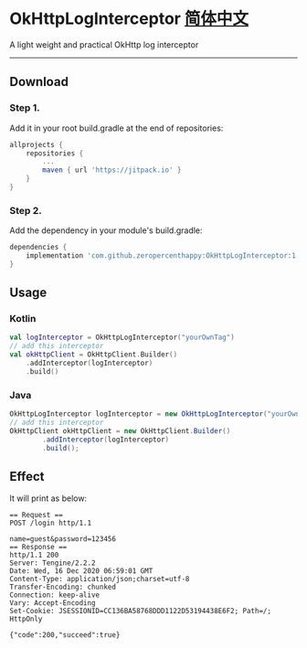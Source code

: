 # OkHttpLogInterceptor [简体中文](https://github.com/zeropercenthappy/OkHttpLogInterceptor/blob/master/README_CN.md)
A light weight and practical OkHttp log interceptor

---

## Download

### Step 1.

Add it in your root build.gradle at the end of repositories:

```groovy
allprojects {
    repositories {
        ...
        maven { url 'https://jitpack.io' }
    }
}
```

### Step 2.

Add the dependency in your module's build.gradle:

```groovy
dependencies {
    implementation 'com.github.zeropercenthappy:OkHttpLogInterceptor:1.6.3'
}
```

## Usage

### Kotlin

```kotlin
val logInterceptor = OkHttpLogInterceptor("yourOwnTag")
// add this interceptor
val okHttpClient = OkHttpClient.Builder()
    .addInterceptor(logInterceptor)
    .build()
```

### Java

```java
OkHttpLogInterceptor logInterceptor = new OkHttpLogInterceptor("yourOwnTag");
// add this interceptor
OkHttpClient okHttpClient = new OkHttpClient.Builder()
        .addInterceptor(logInterceptor)
        .build();
```

## Effect

It will print as below:

```
== Request ==
POST /login http/1.1
 
name=guest&password=123456
== Response ==
http/1.1 200 
Server: Tengine/2.2.2
Date: Wed, 16 Dec 2020 06:59:01 GMT
Content-Type: application/json;charset=utf-8
Transfer-Encoding: chunked
Connection: keep-alive
Vary: Accept-Encoding
Set-Cookie: JSESSIONID=CC136BA58768DDD1122D53194438E6F2; Path=/; HttpOnly
 
{"code":200,"succeed":true}
```

